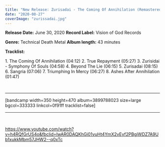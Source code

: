 ```yaml
---
title: "New Release: Zurisadai - The Coming Of Annihilation (Remastered)"
date: "2020-08-27"
coverImage: "zurissadai.jpg"
---
```


**Release Date:** June 30, 2020 **Record Label:** Vision of God Records

**Genre:** Technical Death Metal **Album length:** 43 minutes

**Tracklist:**

1\. The Coming Of Annihilation (04:12) 2. True Repayment (05:27) 3. Zurisidai - Symphony Of Souls (04:58) 4. Beyond The Lie (06:15) 5. Zurisadai (08:15) 6. Sangria (07:06) 7. Triumphing In Mercy (06:27) 8. Ashes After Annihilation (01:47)

 

* * *

\[bandcamp width=350 height=470 album=3899788023 size=large bgcol=333333 linkcol=0f91ff tracklist=false\]

* * *

 

https://www.youtube.com/watch?v=h4RQfGrUS4o&fbclid=IwAR0DAQKhGi01vuHt4YmX2vEyf2PBgjWDZ7A9Ub1xukkMbm57JHW2--q0xTc

